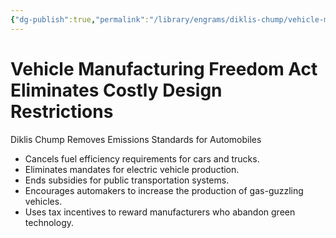 ```yaml
---
{"dg-publish":true,"permalink":"/library/engrams/diklis-chump/vehicle-manufacturing-freedom-act-eliminates-costly-design-restrictions/","tags":["DC/Global-Destruction","DC/AS2"]}
---
```


# Vehicle Manufacturing Freedom Act Eliminates Costly Design Restrictions
Diklis Chump Removes Emissions Standards for Automobiles
- Cancels fuel efficiency requirements for cars and trucks.  
- Eliminates mandates for electric vehicle production.  
- Ends subsidies for public transportation systems.  
- Encourages automakers to increase the production of gas-guzzling vehicles.  
- Uses tax incentives to reward manufacturers who abandon green technology.
